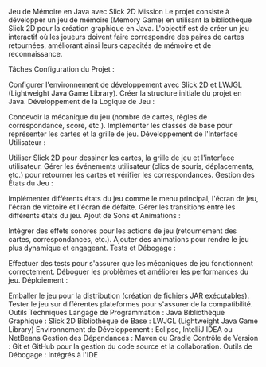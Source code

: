 Jeu de Mémoire en Java avec Slick 2D
Mission
Le projet consiste à développer un jeu de mémoire (Memory Game) en utilisant la bibliothèque Slick 2D pour la création graphique en Java. L'objectif est de créer un jeu interactif où les joueurs doivent faire correspondre des paires de cartes retournées, améliorant ainsi leurs capacités de mémoire et de reconnaissance.

Tâches
Configuration du Projet :

Configurer l'environnement de développement avec Slick 2D et LWJGL (Lightweight Java Game Library).
Créer la structure initiale du projet en Java.
Développement de la Logique de Jeu :

Concevoir la mécanique du jeu (nombre de cartes, règles de correspondance, score, etc.).
Implémenter les classes de base pour représenter les cartes et la grille de jeu.
Développement de l'Interface Utilisateur :

Utiliser Slick 2D pour dessiner les cartes, la grille de jeu et l'interface utilisateur.
Gérer les événements utilisateur (clics de souris, déplacements, etc.) pour retourner les cartes et vérifier les correspondances.
Gestion des États du Jeu :

Implémenter différents états du jeu comme le menu principal, l'écran de jeu, l'écran de victoire et l'écran de défaite.
Gérer les transitions entre les différents états du jeu.
Ajout de Sons et Animations :

Intégrer des effets sonores pour les actions de jeu (retournement des cartes, correspondances, etc.).
Ajouter des animations pour rendre le jeu plus dynamique et engageant.
Tests et Débogage :

Effectuer des tests pour s'assurer que les mécaniques de jeu fonctionnent correctement.
Déboguer les problèmes et améliorer les performances du jeu.
Déploiement :

Emballer le jeu pour la distribution (création de fichiers JAR exécutables).
Tester le jeu sur différentes plateformes pour s'assurer de la compatibilité.
Outils Techniques
Langage de Programmation : Java
Bibliothèque Graphique : Slick 2D
Bibliothèque de Base : LWJGL (Lightweight Java Game Library)
Environnement de Développement : Eclipse, IntelliJ IDEA ou NetBeans
Gestion des Dépendances : Maven ou Gradle
Contrôle de Version : Git et GitHub pour la gestion du code source et la collaboration.
Outils de Débogage : Intégrés à l'IDE
